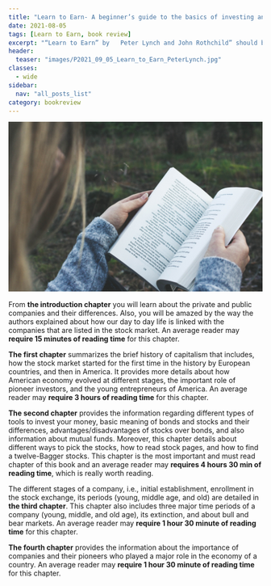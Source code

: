 ```yaml
---
title: "Learn to Earn- A beginner’s guide to the basics of investing and business: by Peter Lynch and John Rothchild"
date: 2021-08-05
tags: [Learn to Earn, book review]
excerpt: "“Learn to Earn” by   Peter Lynch and John Rothchild” should be in the must read list of a stock market beginner. The key topics that are covered in each chapter of this book are given below."
header:
  teaser: "images/P2021_09_05_Learn_to_Earn_PeterLynch.jpg"
classes:
  - wide
sidebar:
  nav: "all_posts_list"
category: bookreview
---
```


<img src="/images/atlas-kadrow-MdeHq5ZD_Xw-unsplash.jpg" alt="books">

From __the introduction chapter__ you will learn about the private and public companies and their differences. Also, you will be amazed by the way the authors explained about how our day to day life is linked with the companies that are listed in the stock market. An average reader may __require 15 minutes of reading time__ for this chapter.

__The first chapter__ summarizes the brief history of capitalism that includes, how the stock market started for the first time in the history by European countries, and then in America. It provides more details about how American economy evolved at different stages, the important role of pioneer investors, and the young entrepreneurs of America. An average reader may __require 3 hours of reading time__ for this chapter.

__The second chapter__ provides the information regarding different types of tools to invest your money, basic meaning of bonds and stocks and their differences, advantages/disadvantages of stocks over bonds, and also information about mutual funds. Moreover, this chapter details about different ways to pick the stocks, how to read stock pages, and how to find a twelve-Bagger stocks. This chapter is the most important and must read chapter of this book and an average reader may __requires 4 hours 30 min of reading time__, which is really worth reading.

The different stages of a company, i.e., initial establishment, enrollment in the stock exchange, its periods (young, middle age, and old) are detailed in __the third chapter__. This chapter also includes three major time periods of a company (young, middle, and old age), its extinction, and about bull and bear markets. An average reader may __require 1 hour 30 minute of reading time__ for this chapter.

__The fourth chapter__ provides the information about the importance of companies and their pioneers who played a major role in the economy of a country. An average reader may __require 1 hour 30 minute of reading time__ for this chapter.

